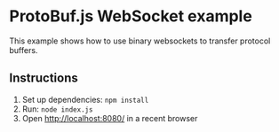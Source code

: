 ProtoBuf.js WebSocket example
=============================
This example shows how to use binary websockets to transfer protocol buffers.

Instructions
------------
1. Set up dependencies: `npm install`
2. Run: `node index.js`
3. Open [http://localhost:8080/](http://localhost:8080/) in a recent browser
